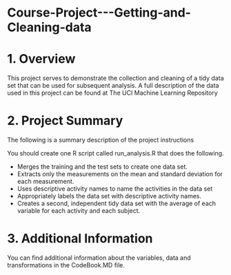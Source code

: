 # Course-Project---Getting-and-Cleaning-data
# 1. Overview
This project serves to demonstrate the collection and cleaning of a tidy data set that can be used for subsequent analysis. A full description of the data used in this project can be found at The UCI Machine Learning Repository

# 2. Project Summary
The following is a summary description of the project instructions

You should create one R script called run_analysis.R that does the following.

- Merges the training and the test sets to create one data set.
- Extracts only the measurements on the mean and standard deviation for each measurement.
- Uses descriptive activity names to name the activities in the data set
- Appropriately labels the data set with descriptive activity names.
- Creates a second, independent tidy data set with the average of each variable for each activity and each subject.

# 3. Additional Information
You can find additional information about the variables, data and transformations in the CodeBook.MD file.
